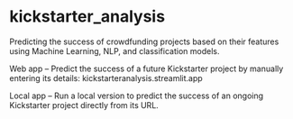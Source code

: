# kickstarter_analysis

Predicting the success of crowdfunding projects based on their features using Machine Learning, NLP, and classification models.

Web app – Predict the success of a future Kickstarter project by manually entering its details: kickstarteranalysis.streamlit.app

Local app – Run a local version to predict the success of an ongoing Kickstarter project directly from its URL.
